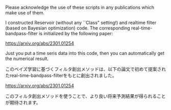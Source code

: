 Please acknowledge the use of these scripts in any publications which make use of them.

I constructed Reservoir (without any ``Class" setting!) and realtime filter (based on Bayesian optimization) code. 
The corresponding real-time-bandpass-filter is initialized by the following paper:
 
https://arxiv.org/abs/2301.01254

Just you put a time seris data into this code, then you can automatically get the numerical result.

このベイズ学習に基づくフィルタ創出メソッドは、以下の論文で初めて提案されたreal-time-bandpass-filterをもとに創出されました。

https://arxiv.org/abs/2301.01254

このフィルタ創出メソッドを使うことで、より良い将来予測結果が得られることが期待されます。
